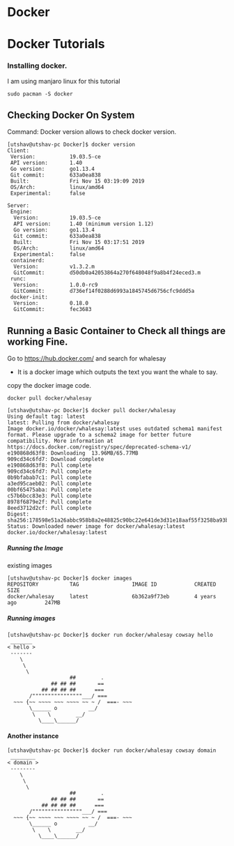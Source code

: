 # Docker
# Docker Tutorials
### Installing docker.
I am using manjaro linux for this tutorial


	sudo pacman -S docker

## Checking Docker  On System
 Command: Docker version allows to check docker version.

	[utshav@utshav-pc Docker]$ docker version
	Client:
	 Version:           19.03.5-ce
	 API version:       1.40
	 Go version:        go1.13.4
	 Git commit:        633a0ea838
	 Built:             Fri Nov 15 03:19:09 2019
	 OS/Arch:           linux/amd64
	 Experimental:      false

	Server:
	 Engine:
	  Version:          19.03.5-ce
	  API version:      1.40 (minimum version 1.12)
	  Go version:       go1.13.4
	  Git commit:       633a0ea838
	  Built:            Fri Nov 15 03:17:51 2019
	  OS/Arch:          linux/amd64
	  Experimental:     false
	 containerd:
	  Version:          v1.3.2.m
	  GitCommit:        d50db0a42053864a270f648048f9a8b4f24eced3.m
	 runc:
	  Version:          1.0.0-rc9
	  GitCommit:        d736ef14f0288d6993a1845745d6756cfc9ddd5a
	 docker-init:
	  Version:          0.18.0
	  GitCommit:        fec3683


## Running a Basic Container to Check all things are working Fine.
Go to https://hub.docker.com/ and search for whalesay 
- It is a docker image which outputs the text you want the whale to say.

copy the docker image code.

	docker pull docker/whalesay

	[utshav@utshav-pc Docker]$ docker pull docker/whalesay
	Using default tag: latest
	latest: Pulling from docker/whalesay
	Image docker.io/docker/whalesay:latest uses outdated schema1 manifest format. Please upgrade to a schema2 image for better future compatibility. More information at https://docs.docker.com/registry/spec/deprecated-schema-v1/
	e190868d63f8: Downloading  13.96MB/65.77MB
	909cd34c6fd7: Download complete 
	e190868d63f8: Pull complete 
	909cd34c6fd7: Pull complete 
	0b9bfabab7c1: Pull complete 
	a3ed95caeb02: Pull complete 
	00bf65475aba: Pull complete 
	c57b6bcc83e3: Pull complete 
	8978f6879e2f: Pull complete 
	8eed3712d2cf: Pull complete 
	Digest: sha256:178598e51a26abbc958b8a2e48825c90bc22e641de3d31e18aaf55f3258ba93b
	Status: Downloaded newer image for docker/whalesay:latest
	docker.io/docker/whalesay:latest

##### Running the Image

existing images

	[utshav@utshav-pc Docker]$ docker images
	REPOSITORY          TAG                 IMAGE ID            CREATED             SIZE
	docker/whalesay     latest              6b362a9f73eb        4 years ago         247MB
	
##### Running images

	[utshav@utshav-pc Docker]$ docker run docker/whalesay cowsay hello
	 _______ 
	< hello >
	 ------- 
		\
		 \
		  \     
						##        .            
				  ## ## ##       ==            
			   ## ## ## ##      ===            
		   /""""""""""""""""___/ ===        
	  ~~~ {~~ ~~~~ ~~~ ~~~~ ~~ ~ /  ===- ~~~   
		   \______ o          __/            
			\    \        __/             
			  \____\______/   
#### Another instance
	[utshav@utshav-pc Docker]$ docker run docker/whalesay cowsay domain
	 ________ 
	< domain >
	 -------- 
		\
		 \
		  \     
						##        .            
				  ## ## ##       ==            
			   ## ## ## ##      ===            
		   /""""""""""""""""___/ ===        
	  ~~~ {~~ ~~~~ ~~~ ~~~~ ~~ ~ /  ===- ~~~   
		   \______ o          __/            
			\    \        __/             
			  \____\______/   









